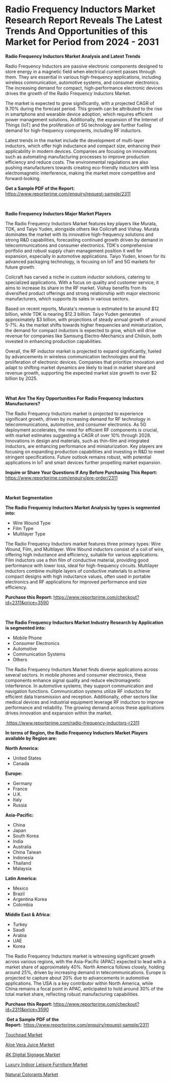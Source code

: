 <p><h1>Radio Frequency Inductors Market Research Report Reveals The Latest Trends And Opportunities of this Market for Period from 2024 - 2031</h1></p><p><strong>Radio Frequency Inductors Market Analysis and Latest Trends</strong></p>
<p><p>Radio Frequency Inductors are passive electronic components designed to store energy in a magnetic field when electrical current passes through them. They are essential in various high-frequency applications, including wireless communication, automotive systems, and consumer electronics. The increasing demand for compact, high-performance electronic devices drives the growth of the Radio Frequency Inductors Market.</p><p>The market is expected to grow significantly, with a projected CAGR of 9.70% during the forecast period. This growth can be attributed to the rise in smartphone and wearable device adoption, which requires efficient power management solutions. Additionally, the expansion of the Internet of Things (IoT) and the proliferation of 5G technology are further fueling demand for high-frequency components, including RF inductors. </p><p>Latest trends in the market include the development of multi-layer inductors, which offer high inductance and compact size, enhancing their applicability in modern devices. Companies are focusing on innovations such as automating manufacturing processes to improve production efficiency and reduce costs. The environmental regulations are also pushing manufacturers towards creating eco-friendly inductors with less electromagnetic interference, making the market more competitive and forward-looking.</p></p>
<p><strong>Get a Sample PDF of the Report:&nbsp;</strong> <a href="https://www.reportprime.com/enquiry/request-sample/2311">https://www.reportprime.com/enquiry/request-sample/2311</a></p>
<p>&nbsp;</p>
<p><strong>Radio Frequency Inductors Major Market Players</strong></p>
<p><p>The Radio Frequency Inductors Market features key players like Murata, TDK, and Taiyo Yuden, alongside others like Coilcraft and Vishay. Murata dominates the market with its innovative high-frequency solutions and strong R&D capabilities, forecasting continued growth driven by demand in telecommunications and consumer electronics. TDK's comprehensive portfolio and robust supply chain management position it well for expansion, especially in automotive applications. Taiyo Yuden, known for its advanced packaging technology, is focusing on IoT and 5G markets for future growth.</p><p>Coilcraft has carved a niche in custom inductor solutions, catering to specialized applications. With a focus on quality and customer service, it aims to increase its share in the RF market. Vishay benefits from its diversified product offerings and strong relationship with major electronic manufacturers, which supports its sales in various sectors.</p><p>Based on recent reports, Murata's revenue is estimated to be around $12 billion, while TDK is nearing $12.3 billion. Taiyo Yuden generates approximately $3 billion, with projections of steady annual growth of around 5-7%. As the market shifts towards higher frequencies and miniaturization, the demand for compact inductors is expected to grow, which will drive revenue for companies like Samsung Electro-Mechanics and Chilisin, both invested in enhancing production capabilities.</p><p>Overall, the RF inductor market is projected to expand significantly, fueled by advancements in wireless communication technologies and the proliferation of electronic devices. Companies that prioritize innovation and adapt to shifting market dynamics are likely to lead in market share and revenue growth, supporting the expected market size growth to over $2 billion by 2025.</p></p>
<p>&nbsp;</p>
<p><strong>What Are The Key Opportunities For Radio Frequency Inductors Manufacturers?</strong></p>
<p><p>The Radio Frequency Inductors market is projected to experience significant growth, driven by increasing demand for RF technology in telecommunications, automotive, and consumer electronics. As 5G deployment accelerates, the need for efficient RF components is crucial, with market estimates suggesting a CAGR of over 10% through 2028. Innovations in design and materials, such as thin-film and integrated inductors, are enhancing performance and miniaturization. Key players are focusing on expanding production capabilities and investing in R&D to meet stringent specifications. Future outlook remains robust, with potential applications in IoT and smart devices further propelling market expansion.</p></p>
<p><strong>Inquire or Share Your Questions If Any Before Purchasing This Report:</strong> <a href="https://www.reportprime.com/enquiry/pre-order/2311">https://www.reportprime.com/enquiry/pre-order/2311</a></p>
<p>&nbsp;</p>
<p><strong>Market Segmentation</strong></p>
<p><strong>The Radio Frequency Inductors Market Analysis by types is segmented into:</strong></p>
<p><ul><li>Wire Wound Type</li><li>Film Type</li><li>Multilayer Type</li></ul></p>
<p><p>The Radio Frequency Inductors market features three primary types: Wire Wound, Film, and Multilayer. Wire Wound inductors consist of a coil of wire, offering high inductance and efficiency, suitable for various applications. Film inductors use a thin film of conductive material, providing good performance with lower loss, ideal for high-frequency circuits. Multilayer inductors combine multiple layers of conductive materials to achieve compact designs with high inductance values, often used in portable electronics and RF applications for improved performance and size efficiency.</p></p>
<p><strong>Purchase this Report:&nbsp;</strong><a href="https://www.reportprime.com/checkout?id=2311&price=3590">https://www.reportprime.com/checkout?id=2311&price=3590</a></p>
<p>&nbsp;</p>
<p><strong>The Radio Frequency Inductors Market Industry Research by Application is segmented into:</strong></p>
<p><ul><li>Mobile Phone</li><li>Consumer Electronics</li><li>Automotive</li><li>Communication Systems</li><li>Others</li></ul></p>
<p><p>The Radio Frequency Inductors Market finds diverse applications across several sectors. In mobile phones and consumer electronics, these components enhance signal quality and reduce electromagnetic interference. In automotive systems, they support communication and navigation functions. Communication systems utilize RF inductors for efficient data transmission and reception. Additionally, other sectors like medical devices and industrial equipment leverage RF inductors to improve performance and reliability. The growing demand across these applications drives innovation and expansion within the market.</p></p>
<p><a href="https://www.reportprime.com/radio-frequency-inductors-r2311">&nbsp;https://www.reportprime.com/radio-frequency-inductors-r2311</a></p>
<p><strong>In terms of Region, the Radio Frequency Inductors Market Players available by Region are:</strong></p>
<p>
    <p> <strong> North America: </strong>
        <ul>
            <li>United States</li>
            <li>Canada</li>
        </ul>
        </p> 
    <p> <strong> Europe: </strong>
        <ul>
            <li>Germany</li>
            <li>France</li>
            <li>U.K.</li>
            <li>Italy</li>
            <li>Russia</li>
        </ul>
        </p> 
    <p> <strong> Asia-Pacific: </strong>
        <ul>
            <li>China</li>
            <li>Japan</li>
            <li>South Korea</li>
            <li>India</li>
            <li>Australia</li>
            <li>China Taiwan</li>
            <li>Indonesia</li>
            <li>Thailand</li>
            <li>Malaysia</li>
        </ul>
        </p> 
    <p> <strong> Latin America: </strong>
        <ul>
            <li>Mexico</li>
            <li>Brazil</li>
            <li>Argentina Korea</li>
            <li>Colombia</li>
        </ul>
        </p> 
    <p> <strong> Middle East & Africa: </strong>
        <ul>
            <li>Turkey</li>
            <li>Saudi</li>
            <li>Arabia</li>
            <li>UAE</li>
            <li>Korea</li>
        </ul>
    </p>
    </p>
<p><p>The Radio Frequency Inductors market is witnessing significant growth across various regions, with the Asia-Pacific (APAC) expected to lead with a market share of approximately 40%. North America follows closely, holding around 25%, driven by increasing demand in telecommunications. Europe is projected to capture about 20% due to advancements in automotive applications. The USA is a key contributor within North America, while China remains a focal point in APAC, anticipated to hold around 30% of the total market share, reflecting robust manufacturing capabilities.</p></p>
<p><strong>Purchase this Report: </strong><a href="https://www.reportprime.com/checkout?id=2311&price=3590">https://www.reportprime.com/checkout?id=2311&price=3590</a></p>
<p>&nbsp;<strong>Get a Sample PDF of the Report:&nbsp;&nbsp;</strong><a href="https://www.reportprime.com/enquiry/request-sample/2311">https://www.reportprime.com/enquiry/request-sample/2311</a></p>
<p><strong></strong></p>
<p><p><a href="https://github.com/kathiestrine5ty/Market-Research-Report-List-1/blob/main/touchpad-market.md">Touchpad Market</a></p><p><a href="https://www.linkedin.com/pulse/global-aloe-vera-juice-market-sector-types-applications-player-mirdf?trackingId=y20NsD8ZQcSqBrQtEZ9%2BVw%3D%3D">Aloe Vera Juice Market</a></p><p><a href="https://github.com/HeatherFernandez476/Market-Research-Report-List-1/blob/main/4k-digital-signage-market.md">4K Digital Signage Market</a></p><p><a href="https://issuu.com/reportprime-2/docs/luxury-indoor-leisure-furniture-mar_15ba3c2c03dcf6">Luxury Indoor Leisure Furniture Market</a></p><p><a href="https://www.linkedin.com/pulse/analyzing-key-drivers-natural-colorants-market-trends-future-ijdlf?trackingId=pr7cTWo4Ta2slpTan9XCUw%3D%3D">Natural Colorants Market</a></p></p>